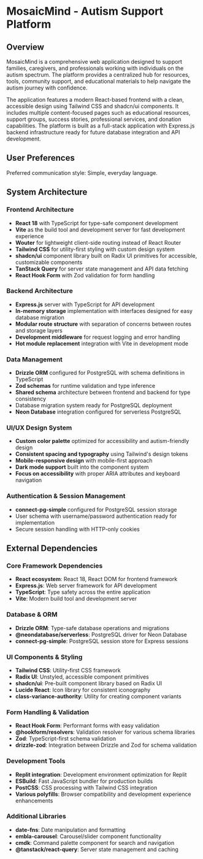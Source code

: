 # MosaicMind - Autism Support Platform

## Overview

MosaicMind is a comprehensive web application designed to support families, caregivers, and professionals working with individuals on the autism spectrum. The platform provides a centralized hub for resources, tools, community support, and educational materials to help navigate the autism journey with confidence.

The application features a modern React-based frontend with a clean, accessible design using Tailwind CSS and shadcn/ui components. It includes multiple content-focused pages such as educational resources, support groups, success stories, professional services, and donation capabilities. The platform is built as a full-stack application with Express.js backend infrastructure ready for future database integration and API development.

## User Preferences

Preferred communication style: Simple, everyday language.

## System Architecture

### Frontend Architecture
- **React 18** with TypeScript for type-safe component development
- **Vite** as the build tool and development server for fast development experience
- **Wouter** for lightweight client-side routing instead of React Router
- **Tailwind CSS** for utility-first styling with custom design system
- **shadcn/ui** component library built on Radix UI primitives for accessible, customizable components
- **TanStack Query** for server state management and API data fetching
- **React Hook Form** with Zod validation for form handling

### Backend Architecture
- **Express.js** server with TypeScript for API development
- **In-memory storage** implementation with interfaces designed for easy database migration
- **Modular route structure** with separation of concerns between routes and storage layers
- **Development middleware** for request logging and error handling
- **Hot module replacement** integration with Vite in development mode

### Data Management
- **Drizzle ORM** configured for PostgreSQL with schema definitions in TypeScript
- **Zod schemas** for runtime validation and type inference
- **Shared schema** architecture between frontend and backend for type consistency
- Database migration system ready for PostgreSQL deployment
- **Neon Database** integration configured for serverless PostgreSQL

### UI/UX Design System
- **Custom color palette** optimized for accessibility and autism-friendly design
- **Consistent spacing and typography** using Tailwind's design tokens
- **Mobile-responsive design** with mobile-first approach
- **Dark mode support** built into the component system
- **Focus on accessibility** with proper ARIA attributes and keyboard navigation

### Authentication & Session Management
- **connect-pg-simple** configured for PostgreSQL session storage
- User schema with username/password authentication ready for implementation
- Secure session handling with HTTP-only cookies

## External Dependencies

### Core Framework Dependencies
- **React ecosystem**: React 18, React DOM for frontend framework
- **Express.js**: Web server framework for API development
- **TypeScript**: Type safety across the entire application
- **Vite**: Modern build tool and development server

### Database & ORM
- **Drizzle ORM**: Type-safe database operations and migrations
- **@neondatabase/serverless**: PostgreSQL driver for Neon Database
- **connect-pg-simple**: PostgreSQL session store for Express sessions

### UI Components & Styling
- **Tailwind CSS**: Utility-first CSS framework
- **Radix UI**: Unstyled, accessible component primitives
- **shadcn/ui**: Pre-built component library based on Radix UI
- **Lucide React**: Icon library for consistent iconography
- **class-variance-authority**: Utility for creating component variants

### Form Handling & Validation
- **React Hook Form**: Performant forms with easy validation
- **@hookform/resolvers**: Validation resolver for various schema libraries
- **Zod**: TypeScript-first schema validation
- **drizzle-zod**: Integration between Drizzle and Zod for schema validation

### Development Tools
- **Replit integration**: Development environment optimization for Replit
- **ESBuild**: Fast JavaScript bundler for production builds
- **PostCSS**: CSS processing with Tailwind CSS integration
- **Various polyfills**: Browser compatibility and development experience enhancements

### Additional Libraries
- **date-fns**: Date manipulation and formatting
- **embla-carousel**: Carousel/slider component functionality
- **cmdk**: Command palette component for search and navigation
- **@tanstack/react-query**: Server state management and caching